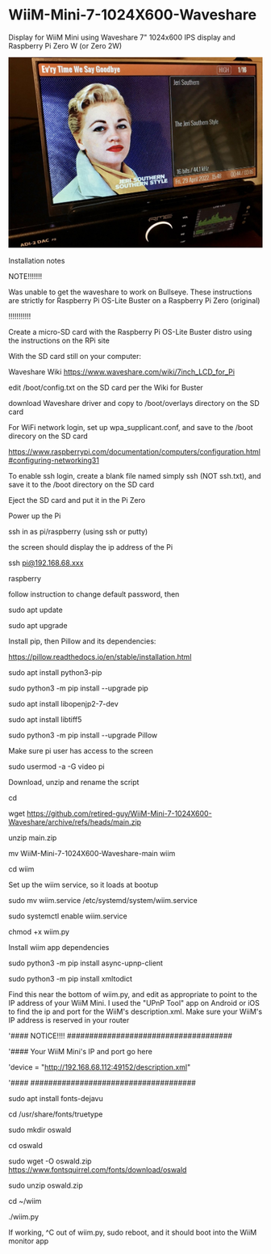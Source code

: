 # WiiM-Mini-7-1024X600-Waveshare
Display for WiiM Mini using Waveshare 7" 1024x600 IPS display and Raspberry Pi Zero W (or Zero 2W)

![photo](https://raw.githubusercontent.com/retired-guy/WiiM-Mini-7-1024X600-Waveshare/main/US6zwYgZTTeb24smzn9lBQ.jpeg)

Installation notes

NOTE!!!!!!!

Was unable to get the waveshare to work on Bullseye.  These instructions are strictly for Raspberry Pi OS-Lite Buster on a Raspberry Pi Zero (original)

!!!!!!!!!!!

Create a micro-SD card with the Raspberry Pi OS-Lite Buster distro using the instructions on the RPi site

With the SD card still on your computer:

Waveshare Wiki https://www.waveshare.com/wiki/7inch_LCD_for_Pi

edit /boot/config.txt on the SD card per the Wiki for Buster

download Waveshare driver and copy to /boot/overlays directory on the SD card

For WiFi network login, set up wpa_supplicant.conf, and save to the /boot direcory on the SD card

https://www.raspberrypi.com/documentation/computers/configuration.html#configuring-networking31

To enable ssh login, create a blank file named simply ssh (NOT ssh.txt), and save it to the /boot directory on the SD card

Eject the SD card and put it in the Pi Zero

Power up the Pi

ssh in as pi/raspberry (using ssh or putty) 

the screen should display the ip address of the Pi

ssh pi@192.168.68.xxx

raspberry

follow instruction to change default password, then

sudo apt update

sudo apt upgrade

Install pip, then Pillow and its dependencies:

https://pillow.readthedocs.io/en/stable/installation.html

sudo apt install python3-pip

sudo python3 -m pip install --upgrade pip

sudo apt install libopenjp2-7-dev

sudo apt install libtiff5

sudo python3 -m pip install --upgrade Pillow

Make sure pi user has access to the screen

sudo usermod -a -G video pi

Download, unzip and rename the script

cd

wget https://github.com/retired-guy/WiiM-Mini-7-1024X600-Waveshare/archive/refs/heads/main.zip

unzip main.zip

mv WiiM-Mini-7-1024X600-Waveshare-main wiim

cd wiim

Set up the wiim service, so it loads at bootup

sudo mv wiim.service /etc/systemd/system/wiim.service

sudo systemctl enable wiim.service

chmod +x wiim.py

Install wiim app dependencies

sudo python3 -m pip install async-upnp-client

sudo python3 -m pip install xmltodict

Find this near the bottom of wiim.py, and edit as appropriate to point to the IP address of your WiiM Mini.  I used the "UPnP Tool" app on Android or iOS to find the ip and port for the WiiM's description.xml.  Make sure your WiiM's IP address is reserved in your router

'####  NOTICE!!!! #####################################

'####  Your WiiM Mini's IP and port go here

'device = "http://192.168.68.112:49152/description.xml"

'####             #####################################

sudo apt install fonts-dejavu

cd /usr/share/fonts/truetype

sudo mkdir oswald

cd oswald

sudo wget -O oswald.zip https://www.fontsquirrel.com/fonts/download/oswald

sudo unzip oswald.zip

cd ~/wiim

./wiim.py

If working, ^C out of wiim.py, sudo reboot, and it should boot into the WiiM monitor app


